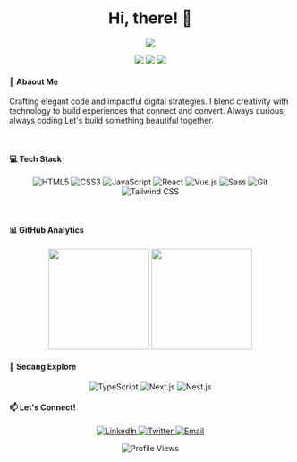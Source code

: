 <h1 align="center">Hi, there! 👋 </h1>
<p align="center">
  <img src="https://readme-typing-svg.herokuapp.com?lines=Frontend+Developer;Digital+Marketer;&center=true&width=380&height=45">
</p>
<p align="center">
  <a href="https://soimverse.qidigi.com"><img src="https://img.shields.io/badge/Website-Soimverse-blue?style=flat-square&logo=google-chrome"></a>
  <a href="https://linkedin.com/in/soim-alfath"><img src="https://img.shields.io/badge/LinkedIn-Soim-blue?style=flat-square&logo=linkedin"></a>
  <a href="mailto:soimkmpbg@gmail.com"><img src="https://img.shields.io/badge/Email-Contact_Me-blue?style=flat-square&logo=gmail"></a>
</p>
<h4>🚀 Abaout Me</h4>
<p>
Crafting elegant code and impactful digital strategies. I blend creativity with technology to build experiences that connect and convert. Always curious, always coding
Let's build something beautiful together.
  </p>
<br/>
<h4>
  💻 Tech Stack
</h4>
<p align="center">
  <img src="https://img.shields.io/badge/HTML5-E34F26?style=for-the-badge&logo=html5&logoColor=white" alt="HTML5" />
  <img src="https://img.shields.io/badge/CSS3-1572B6?style=for-the-badge&logo=css3&logoColor=white" alt="CSS3" />
  <img src="https://img.shields.io/badge/JavaScript-F7DF1E?style=for-the-badge&logo=javascript&logoColor=black" alt="JavaScript" />
  <img src="https://img.shields.io/badge/React-20232A?style=for-the-badge&logo=react&logoColor=61DAFB" alt="React" />
  <img src="https://img.shields.io/badge/Vue.js-35495E?style=for-the-badge&logo=vue.js&logoColor=4FC08D" alt="Vue.js" />
  <img src="https://img.shields.io/badge/Sass-CC6699?style=for-the-badge&logo=sass&logoColor=white" alt="Sass" />
  <img src="https://img.shields.io/badge/Git-F05032?style=for-the-badge&logo=git&logoColor=white" alt="Git" />
  <img src="https://img.shields.io/badge/Tailwind_CSS-38B2AC?style=for-the-badge&logo=tailwind-css&logoColor=white" alt="Tailwind CSS" />
</p>
<br/>
<!-- 🌟 Highlight Proyek
<table>
  <tr>
    <td width="50%">
      <h3 align="center">Proyek 1</h3>
      <p align="center">
        <a href="https://github.com/yourusername/project1" target="_blank">
          <img src="https://via.placeholder.com/300x200?text=Proyek+1+Screenshot" width="300" alt="Proyek 1">
        </a>
        <span> <a href="https://github.com/yourusername/project1" target="_blank">
          <img src="https://img.shields.io/badge/Code-black?style=for-the-badge&logo=github" alt="GitHub Repo">
        </a> </span>
        <span> <a href="https://project1-demo.com" target="_blank">
          <img src="https://img.shields.io/badge/Live-brightgreen?style=for-the-badge&logo=googlechrome" alt="Live Demo">
        </a> </span>
        <p>Deskripsi singkat proyek dan teknologi yang digunakan.</p>
      </p>
    </td>
    <td width="50%">
      <h3 align="center">Proyek 2</h3>
      <p align="center">
        <a href="https://github.com/yourusername/project2" target="_blank">
          <img src="https://via.placeholder.com/300x200?text=Proyek+2+Screenshot" width="300" alt="Proyek 2">
        </a>
        <span> <a href="https://github.com/yourusername/project2" target="_blank">
          <img src="https://img.shields.io/badge/Code-black?style=for-the-badge&logo=github" alt="GitHub Repo">
        </a> </span>
        <span> <a href="https://project2-demo.com" target="_blank">
          <img src="https://img.shields.io/badge/Live-brightgreen?style=for-the-badge&logo=googlechrome" alt="Live Demo">
        </a> </span>
        <p>Deskripsi singkat proyek dan teknologi yang digunakan.</p>
      </p>
    </td>
  </tr>
</table> -->
<h4>📊 GitHub Analytics</h4>
<p align="center">
  <img height="180em" src="https://github-readme-stats.vercel.app/api?username=soimalfath&show_icons=true&theme=radical" />
  <img height="180em" src="https://github-readme-stats.vercel.app/api/top-langs/?username=soimalfath&layout=compact&theme=radical"/>
</p>
<h4>🌱 Sedang Explore</h4>
<p align="center">
  <img src="https://img.shields.io/badge/TypeScript-007ACC?style=for-the-badge&logo=typescript&logoColor=white" alt="TypeScript" />
  <img src="https://img.shields.io/badge/Next.js-000000?style=for-the-badge&logo=next.js&logoColor=white" alt="Next.js" />
  <img src="https://img.shields.io/badge/Nest.js-E10098?style=for-the-badge&logo=nestjs&logoColor=white" alt="Nest.js" />
</p>
<h4>📫 Let's Connect!</h4>
<p align="center">
  <a href="https://linkedin.com/in/soimalfath">
    <img src="https://img.shields.io/badge/LinkedIn-0077B5?style=for-the-badge&logo=linkedin&logoColor=white" alt="LinkedIn" />
  </a>
  <a href="https://twitter.com/mbuhsapaaaaa">
    <img src="https://img.shields.io/badge/Twitter-1DA1F2?style=for-the-badge&logo=twitter&logoColor=white" alt="Twitter" />
  </a>
  <a href="mailto:soimkmpbg@gmail.com">
    <img src="https://img.shields.io/badge/Email-D14836?style=for-the-badge&logo=gmail&logoColor=white" alt="Email" />
  </a>
</p>

<p align="center">
  <img src="https://komarev.com/ghpvc/?username=soimalfath&label=Profile%20views&color=0e75b6&style=flat" alt="Profile Views" />
</p>
